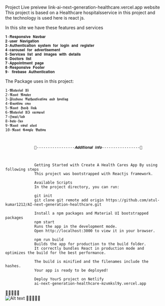 Project Live preivew link-ai-next-generation-healthcare.vercel.app website This project is based on a Healthcare hospitalsservice in this project and the technology is used here is react js.

In this site we have these features and services

    𝟏-𝐑𝐞𝐬𝐩𝐨𝐧𝐬𝐢𝐯𝐞 𝐍𝐚𝐯𝐛𝐚𝐫
    𝟐-𝐮𝐬𝐞𝐫 𝐍𝐚𝐯𝐢𝐠𝐚𝐭𝐢𝐨𝐧
    𝟑-𝐀𝐮𝐭𝐡𝐞𝐧𝐭𝐢𝐜𝐚𝐭𝐢𝐨𝐧 𝐬𝐲𝐬𝐭𝐞𝐦 𝐟𝐨𝐫 𝐥𝐨𝐠𝐢𝐧 𝐚𝐧𝐝 𝐫𝐞𝐠𝐢𝐬𝐭𝐞𝐫
    𝟒-𝐜𝐚𝐫𝐨𝐮𝐬𝐞𝐥 𝐟𝐨𝐫 𝐚𝐝𝐯𝐞𝐫𝐭𝐢𝐬𝐞𝐦𝐞𝐧𝐭
    𝟓-𝐒𝐞𝐫𝐯𝐢𝐜𝐞𝐬 𝐥𝐢𝐬𝐭 𝐚𝐧𝐝 𝐢𝐦𝐚𝐠𝐞𝐬 𝐰𝐢𝐭𝐡 𝐝𝐞𝐭𝐚𝐢𝐥𝐬
    𝟔-𝐃𝐨𝐜𝐭𝐨𝐫𝐬 𝐥𝐢𝐬𝐭
    𝟕-𝐀𝐩𝐩𝐨𝐢𝐧𝐭𝐦𝐞𝐧𝐭 𝐩𝐚𝐠𝐞
    𝟖-𝐑𝐞𝐬𝐩𝐨𝐧𝐬𝐢𝐯𝐞 𝐅𝐨𝐨𝐭𝐞𝐫
    𝟗- 𝐟𝐢𝐫𝐞𝐛𝐚𝐬𝐞 𝐀𝐮𝐭𝐡𝐞𝐧𝐭𝐢𝐜𝐚𝐭𝐢𝐨𝐧

The Package uses in this project:

    1-𝕸𝖆𝖙𝖊𝖗𝖎𝖆𝖑 𝖀𝖎
    2-𝕽𝖊𝖆𝖈𝖙 𝕽𝖔𝖚𝖙𝖊𝖗
    3-𝕱𝖎𝖗𝖊𝖇𝖆𝖘𝖊 𝕬𝖚𝖙𝖍𝖊𝖓𝖙𝖎𝖈𝖆𝖙𝖎𝖔𝖓 𝖆𝖓𝖉 𝖍𝖔𝖘𝖙𝖎𝖓𝖌 
    4-𝕰𝖒𝖔𝖙𝖎𝖔𝖓 𝖈𝖔𝖗𝖊
    5-𝕽𝖊𝖆𝖈𝖙 𝕳𝖆𝖘𝖍 𝖑𝖎𝖓𝖐
    6-𝕸𝖆𝖙𝖊𝖗𝖎𝖆𝖑 𝖀𝕴 𝖈𝖆𝖗𝖔𝖚𝖘𝖊𝖑
    7-@𝖒𝖚𝖎/𝖑𝖆𝖇
    8-𝖉𝖆𝖙𝖊-𝖋𝖓𝖘
    9-𝕽𝖊𝖆𝖈𝖙 𝖘𝖜𝖆𝖑 𝖆𝖑𝖊𝖗𝖙
    10-𝕽𝖊𝖆𝖈𝖙 𝕲𝖔𝖔𝖌𝖑𝖊 𝕭𝖚𝖙𝖙𝖔𝖓



                 🌺-----------------𝑨𝒅𝒅𝒊𝒕𝒊𝒐𝒏𝒂𝒍 𝒊𝒏𝒇𝒐-----------------🌺


                 
                 Getting Started with Create A Health Cares App By using following steps
                 This project was bootstrapped with Reactjs framework.
                 
                 Available Scripts
                 In the project directory, you can run:
                 
                 git init
                 git clone git remote add origin https://github.com/atul-kumar1212/AI-next-generation-healthcare.git
                 
                 Install a npm packages and Material UI bootstrapped packages
                 npm start
                 Runs the app in the development mode.
                 Open http://localhost:3000 to view it in your browser.
                 
                 npm run build
                 Builds the app for production to the build folder.
                 It correctly bundles React in production mode and optimizes the build for the best performance.
                 
                 The build is minified and the filenames include the hashes.
                 Your app is ready to be deployed!
                 
                 Deploy YourS project on Netlify
                 ai-next-generation-healthcare-mzvmksl9y.vercel.app
                 
                                     

  🌺🌺🌺🌺🌺                                                      
![Alt text](<screenshot/best of luck.jpg>)
             🌺🌺🌺🌺🌺                                           

